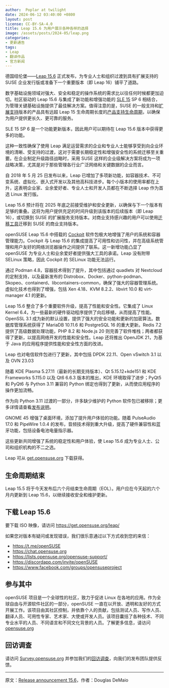 ```yaml
---
author:  Poplar at twilight
date: 2024-06-12 03:40:00 +0800
layout: post
license: CC-BY-SA-4.0
title: Leap 15.6 为用户展示各种各样的选择
image: /assets/posts/2024-05/leap.png
categories:
- 更新通告
tags:
- Leap
- 翻译作品
- 官方新闻
---
```


德国纽伦堡——[Leap 15.6] 正式发布，为专业人士和组织过渡到具有扩展支持的 SUSE 企业发行版或准备下一个重要版本（即 Leap 16）铺平了道路。

[Leap 15.6]: https://get.opensuse.org/leap/15.6/

数字基础设施领域对强大、安全和稳定的操作系统的需求比以往任何时候都更加迫切。社区驱动的 Leap 15.6 与集成了新功能和增强功能的 [SLE 15] SP 6 相结合，为管理关键基础设施提供了最佳解决方案。值得注意的是，SUSE 的一般支持和[扩展支持]版本的产品具有远超 Leap 15 生命周期长度的[产品支持生命周期]，以确保为用户提供更长久、更可靠的服务。

[SLE 15]: https://www.suse.com/products/server/
[产品支持生命周期]: https://www.suse.com/lifecycle/
[扩展支持]: https://www.suse.com/products/long-term-service-pack-support/

SLE 15 SP 6 是一个功能更新版本，因此用户可以期待在 Leap 15.6 版本中获得更多的功能。

这种一致性确保了使用 Leap 满足运营需求的企业和专业人士能够享受到向企业环境的清晰、受支持的过渡，这对于需要长期稳定性和增强安全性的系统迁移至关重要。在企业制定升级路径战略时，采用 SUSE 这样的企业级解决方案将成为一项战略决策，尤其是对于那些管理各行业广泛网络和关键数据的企业而言。

自 2018 年 5 月 25 日发布以来，Leap 已增加了多项新功能，如容器技术、不可变系统、虚拟化、嵌入式开发以及其他高科技进步。每个小版本的使用率都在上升，这表明企业家、业余爱好者、专业人士和开发人员都在不断选择 Leap 作为首选 Linux 发行版。

Leap 15.6 预计将在 2025 年底之前接受维护和安全更新，以确保与下一个版本有足够的重叠。这将为用户提供充足的时间升级到该版本的后续版本（即 Leap 16），或切换到 SUSE 的扩展服务支持版本。对商业支持感兴趣的用户可以使用[迁移工具]迁移到 SUSE 的商业支持版本。

[迁移工具]: https://en.opensuse.org/SDB:How_to_migrate_to_SLE

openSUSE Leap 15.6 中搭载的 [Cockpit] 软件包极大地增强了用户的系统和容器管理能力。Cockpit 与 Leap 15.6 的集成提高了可用性和访问性，并在高级系统管理和用户友好的网络浏览器操作之间提供了联系。这一新增功能凸显了 openSUSE 为专业人士和业余爱好者提供强大工具的承诺。Leap 没有附带 SELinux 策略，因此 Cockpit 的 SELinux 功能无法运行。

[Cockpit]: https://cockpit-project.org/

通过 Podman 4.8，容器技术得到了提升，其中包括通过 quadlets 对 Nextcloud 的定制支持，以及最新发布的 Distrobox、Docker、python-podman、Skopeo、containerd、libcontainers-common，确保了强大的容器管理系统。虚拟化技术也得到了增强，包括 Xen 4.18、KVM 8.2.2、libvirt 10.0 和 virt-manager 4.1 的更新。

Leap 15.6 整合了多个重要软件升级，提高了性能和安全性。它集成了 Linux Kernel 6.4，为一些最新的硬件驱动程序提供了向后移植，从而提高了性能。OpenSSL 3.1 成为新的默认设置，提供了强大的安全功能和更新的加密算法。数据库管理系统获得了 MariaDB 10.11.6 和 PostgreSQL 16 的重大更新。Redis 7.2 提供了高级数据处理功能，PHP 8.2 和 Node.js 20 则完善了软件堆栈；两者都获得了更新，以提高网络开发的性能和安全性。Leap 还将推出 OpenJDK 21，为基于 Java 的应用程序提供性能和安全性方面的改进。

Leap 也对电信软件包进行了更新，其中包括 DPDK 22.11、Open vSwitch 3.1 以及 OVN 23.03

随着 KDE Plasma 5.27.11（最新的长期支持版本）、Qt 5.15.12+kde151 和 KDE Frameworks 5.115.0 以及 Qt6 6.6.3 版本的推出，KDE 环境取得了进步；PyQt5 和 PyQt6 与 Python 3.11 兼容的 Python 绑定也得到了更新，从而使应用程序的操作更加流畅。

作为向 Python 3.11 过渡的一部分，许多缺少维护的 Python 软件包已被移除；更多详情请查看[发布说明]。

[发布说明]: https://doc.opensuse.org/release-notes/x86_64/openSUSE/Leap/15.6/index.html

GNOME 45  增强了桌面环境，添加了提升用户体验的功能。随着 PulseAudio 17.0 和 PipeWire 1.0.4 的发布，音频技术得到重大升级，提高了硬件兼容性和蓝牙功能，包括设备电池电量指示器。

这些更新共同增强了系统的稳定性和用户体验，使 Leap 15.6 成为专业人士、公司和组织机构的不二之选。

Leap 可从 [get.opensuse.org] 下载获得。

[get.opensuse.org]: https://get.opensuse.org/

## 生命周期结束

Leap 15.5 将于今天发布后六个月结束生命周期（EOL）。用户应在今天起的六个月内更新到 Leap 15.6，以继续接收安全和维护更新。

## 下载 Leap 15.6

要下载 ISO 映像，请访问 <https://get.opensuse.org/leap/>

如果您对版本有疑问或发现错误，我们很乐意通过以下方式收到您的来信：

- <https://t.me/openSUSE>
- <https://chat.opensuse.org>
- <https://lists.opensuse.org/opensuse-support/>
- <https://discordapp.com/invite/openSUSE>
- <https://www.facebook.com/groups/opensuseproject>

## 参与其中

openSUSE 项目是一个全球性的社区，致力于促进 Linux 在各地的应用。作为全球自由与开源软件社区的一部分，openSUSE 一直在以开放、透明和友好的方式开展工作。该项目由其社区控制，并依靠个人的贡献，包括测试人员、写作人员、翻译人员、可用性专家、艺术家、大使或开发人员。该项目囊括了各种技术、不同专业水平的人员、不同语言和不同文化背景的人员。了解更多信息，请访问 [opensuse.org]

[opensuse.org]: https://www.opensuse.org/

## 回访调查

请访问 [Survey.opensuse.org] 并参加我们的[回访调查]，向我们的发布团队提供反馈。

[Survey.opensuse.org]: https://survey.opensuse.org/
[回访调查]: https://survey.opensuse.org/

----

原文：[Release announcement 15.6](https://zh-tw.opensuse.org/Release_announcement_15.6/)，作者：Douglas DeMaio
